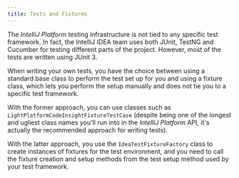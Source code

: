 ```yaml
---
title: Tests and Fixtures
---
```


The *IntelliJ Platform* testing infrastructure is not tied to any specific test framework. In fact, the IntelliJ IDEA team uses both JUnit, TestNG and Cucumber for testing different parts of the project. However, most of the tests are written using JUnit 3.

When writing your own tests, you have the choice between using a standard base class to perform the test set up for you and using a fixture class, which lets you perform the setup manually and does not tie you to a specific test framework.

With the former approach, you can use classes such as `LightPlatformCodeInsightFixtureTestCase` (despite being one of the longest and ugliest class names you'll run into in the *IntelliJ Platform* API, it's actually the recommended approach for writing tests).

With the latter approach, you use the `IdeaTestFixtureFactory` class to create instances of fixtures for the test environment, and you need to call the fixture creation and setup methods from the test setup method used by your test framework.
